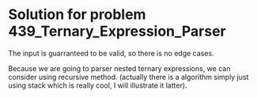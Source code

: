 # Solution for problem 439_Ternary_Expression_Parser

The input is guarranteed to be valid, so there is no edge cases.

Because we are going to parser nested ternary expressions, we can consider using recursive method. (actually there is a algorithm simply just using stack which is really cool, I will illustrate it latter).

